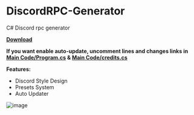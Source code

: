 # DiscordRPC-Generator
C# Discord rpc generator

**[Download](https://github.com/FanyaOff/DiscordRPC-Generator/releases/tag/rpc)**

**If you want enable auto-update, uncomment lines and changes links in [Main Code/Program.cs](https://github.com/FanyaOff/DiscordRPC-Generator/blob/main/RPC/Main%20Code/Program.cs) & [Main Code/credits.cs](https://github.com/FanyaOff/DiscordRPC-Generator/blob/main/RPC/Main%20Code/credits.cs)**

**Features:**
* Discord Style Design
* Presets System
* Auto Updater

![image](https://user-images.githubusercontent.com/73064979/169068629-7ceeae1d-2468-49b2-bd29-a676cfbf1724.png)


